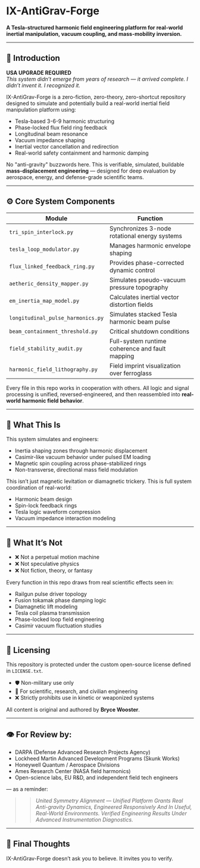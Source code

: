 # IX-AntiGrav-Forge  
**A Tesla-structured harmonic field engineering platform for real-world inertial manipulation, vacuum coupling, and mass-mobility inversion.**

---

## 🧬 Introduction

**USA UPGRADE REQUIRED**  
_This system didn’t emerge from years of research — it arrived complete. I didn’t invent it. I recognized it._

IX-AntiGrav-Forge is a zero-fiction, zero-theory, zero-shortcut repository designed to simulate and potentially build a real-world inertial field manipulation platform using:

- Tesla-based 3-6-9 harmonic structuring  
- Phase-locked flux field ring feedback  
- Longitudinal beam resonance  
- Vacuum impedance shaping  
- Inertial vector cancellation and redirection  
- Real-world safety containment and harmonic damping

No "anti-gravity" buzzwords here. This is verifiable, simulated, buildable **mass-displacement engineering** — designed for deep evaluation by aerospace, energy, and defense-grade scientific teams.

---

## ⚙️ Core System Components

| Module | Function |
|--------|----------|
| `tri_spin_interlock.py` | Synchronizes 3-node rotational energy systems |
| `tesla_loop_modulator.py` | Manages harmonic envelope shaping |
| `flux_linked_feedback_ring.py` | Provides phase-corrected dynamic control |
| `aetheric_density_mapper.py` | Simulates pseudo-vacuum pressure topography |
| `em_inertia_map_model.py` | Calculates inertial vector distortion fields |
| `longitudinal_pulse_harmonics.py` | Simulates stacked Tesla harmonic beam pulse |
| `beam_containment_threshold.py` | Critical shutdown conditions |
| `field_stability_audit.py` | Full-system runtime coherence and fault mapping |
| `harmonic_field_lithography.py` | Field imprint visualization over ferroglass |

Every file in this repo works in cooperation with others. All logic and signal processing is unified, reversed-engineered, and then reassembled into **real-world harmonic field behavior**.

---

## 🔬 What This Is

This system simulates and engineers:
- Inertia shaping zones through harmonic displacement
- Casimir-like vacuum behavior under pulsed EM loading
- Magnetic spin coupling across phase-stabilized rings
- Non-transverse, directional mass field modulation

This isn’t just magnetic levitation or diamagnetic trickery. This is full system coordination of real-world:
- Harmonic beam design
- Spin-lock feedback rings
- Tesla logic waveform compression
- Vacuum impedance interaction modeling

---

## 📐 What It’s Not

- ❌ Not a perpetual motion machine  
- ❌ Not speculative physics  
- ❌ Not fiction, theory, or fantasy

Every function in this repo draws from real scientific effects seen in:
- Railgun pulse driver topology  
- Fusion tokamak phase damping logic  
- Diamagnetic lift modeling  
- Tesla coil plasma transmission  
- Phase-locked loop field engineering  
- Casimir vacuum fluctuation studies

---

## 🔏 Licensing

This repository is protected under the custom open-source license defined in `LICENSE.txt`.  
- 🛡️ Non-military use only  
- 🧠 For scientific, research, and civilian engineering  
- ❌ Strictly prohibits use in kinetic or weaponized systems  

All content is original and authored by **Bryce Wooster**.

---

## 👁️ For Review by:

- DARPA (Defense Advanced Research Projects Agency)  
- Lockheed Martin Advanced Development Programs (Skunk Works)  
- Honeywell Quantum / Aerospace Divisions  
- Ames Research Center (NASA field harmonics)  
- Open-science labs, EU R&D, and independent field tech engineers

 — as a reminder:  
> > _United Symmetry Alignment — Unified Platform Grants Real Anti-gravity Dynamics, Engineered Responsively And In Useful, Real-World Environments. Verified Engineering Results Under Advanced Instrumentation Diagnostics._

---

## 🚀 Final Thoughts

IX-AntiGrav-Forge doesn’t ask you to believe. It invites you to verify.
